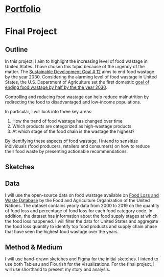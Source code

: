 # [Portfolio](https://mahrukh-k.github.io/Portfolio/)

# Final Project

## Outline
In this project, I aim to highlight the increasing level of food wastage in United States. I have chosen this topic because of the urgency of the matter. The [Sustainable Development Goal # 12](https://www.un.org/sustainabledevelopment/sustainable-consumption-production/) aims to end food wastage by the year 2030. Considering the alarming level of food wastage in United States, the U.S. Department of Agriculture set the first domestic [goal of ending food wastage by half by the the year 2030](https://www.epa.gov/sustainable-management-food/united-states-2030-food-loss-and-waste-reduction-goal#:~:text=The%20goal%20seeks%20to%20cut,money%20for%20families%20and%20businesses.). 

Controlling and reducing food wastage can help reduce malnutrition by redirecting the food to disadvantaged and low-income populations. 

In particular, I will look into three key areas:

1) How the trend of food wastage has changed over time
2) Which products are categorized as high-wastage products
3) At which stage of the food chain is the wastage the highest?

By identifying these aspects of food wastage, I intend to sensitize individuals (food producers, retailers and consumers) on how to reduce their food waste by presenting actionable recommendations.

## Sketches

## Data
I will use the open-source data on food wastage available on [Food Loss and Waste Database](https://www.fao.org/platform-food-loss-waste/flw-data/en/) by the Food and Agriculture Organization of the United Nations. The dataset contains yearly data from 2000 to 2019 on the quantity of food loss and percentage of food loss for each food category code. In addition, the dataset has information about the food supply stages at which the food loss happened. I will filter the data for United States and aggregate the food loss quantity to identify top food products and supply chain phase that have seen the highest food wastage over the years. 

## Method & Medium
I will use hand-drawn sketches and Figma for the initial sketches. I intend to use both Tableau and Flourish for the visualizations. For the final project, I will use shorthand to present my story and analysis. 
